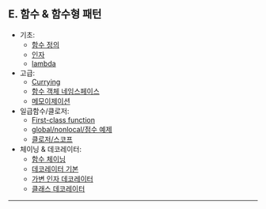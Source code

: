 ## E. 함수 & 함수형 패턴
- 기초:
  - [함수 정의](./01-함수정의.md)
  - [인자](./02-함수Arugment.md)
  - [lambda](./03-lambda.md)
- 고급:
  - [Currying](./04-Currying.md)
  - [함수 객체 네임스페이스](./05-함수%20객체의%20이름%20공간.md)
  -  [메모이제이션](./06-Memoization.md)
- 일급함수/클로저:
  - [First-class function](./07-First_class_Function.md)
  - [global/nonlocal/점수 예제](./08-Score_Closure_Globa_nonlocal.md)
  - [클로저/스코프](./09-Closure_Scope.md)
- 체이닝 & 데코레이터:
  - [함수 체이닝](./10-Function_Chaining.md)
  - [데코레이터 기본](./11-Decorator.md)
  - [가변 인자 데코레이터](./12-Decorator_Variable.md)
  - [클래스 데코레이터](./13-Class_Decorator.md)
 
---
